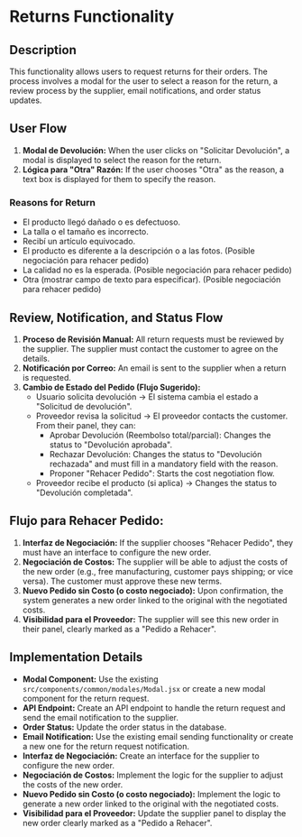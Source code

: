 # Returns Functionality

## Description
This functionality allows users to request returns for their orders. The process involves a modal for the user to select a reason for the return, a review process by the supplier, email notifications, and order status updates.

## User Flow
1.  **Modal de Devolución:** When the user clicks on "Solicitar Devolución", a modal is displayed to select the reason for the return.
2.  **Lógica para "Otra" Razón:** If the user chooses "Otra" as the reason, a text box is displayed for them to specify the reason.

### Reasons for Return
*   El producto llegó dañado o es defectuoso.
*   La talla o el tamaño es incorrecto.
*   Recibí un artículo equivocado.
*   El producto es diferente a la descripción o a las fotos. (Posible negociación para rehacer pedido)
*   La calidad no es la esperada. (Posible negociación para rehacer pedido)
*   Otra (mostrar campo de texto para especificar). (Posible negociación para rehacer pedido)

## Review, Notification, and Status Flow
1.  **Proceso de Revisión Manual:** All return requests must be reviewed by the supplier. The supplier must contact the customer to agree on the details.
2.  **Notificación por Correo:** An email is sent to the supplier when a return is requested.
3.  **Cambio de Estado del Pedido (Flujo Sugerido):**
    *   Usuario solicita devolución -> El sistema cambia el estado a "Solicitud de devolución".
    *   Proveedor revisa la solicitud -> El proveedor contacts the customer. From their panel, they can:
        *   Aprobar Devolución (Reembolso total/parcial): Changes the status to "Devolución aprobada".
        *   Rechazar Devolución: Changes the status to "Devolución rechazada" and must fill in a mandatory field with the reason.
        *   Proponer "Rehacer Pedido": Starts the cost negotiation flow.
    *   Proveedor recibe el producto (si aplica) -> Changes the status to "Devolución completada".

## Flujo para Rehacer Pedido:
1.  **Interfaz de Negociación:** If the supplier chooses "Rehacer Pedido", they must have an interface to configure the new order.
2.  **Negociación de Costos:** The supplier will be able to adjust the costs of the new order (e.g., free manufacturing, customer pays shipping; or vice versa). The customer must approve these new terms.
3.  **Nuevo Pedido sin Costo (o costo negociado):** Upon confirmation, the system generates a new order linked to the original with the negotiated costs.
4.  **Visibilidad para el Proveedor:** The supplier will see this new order in their panel, clearly marked as a "Pedido a Rehacer".

## Implementation Details
*   **Modal Component:** Use the existing `src/components/common/modales/Modal.jsx` or create a new modal component for the return request.
*   **API Endpoint:** Create an API endpoint to handle the return request and send the email notification to the supplier.
*   **Order Status:** Update the order status in the database.
*   **Email Notification:** Use the existing email sending functionality or create a new one for the return request notification.
*   **Interfaz de Negociación:** Create an interface for the supplier to configure the new order.
*   **Negociación de Costos:** Implement the logic for the supplier to adjust the costs of the new order.
*   **Nuevo Pedido sin Costo (o costo negociado):** Implement the logic to generate a new order linked to the original with the negotiated costs.
*   **Visibilidad para el Proveedor:** Update the supplier panel to display the new order clearly marked as a "Pedido a Rehacer".
